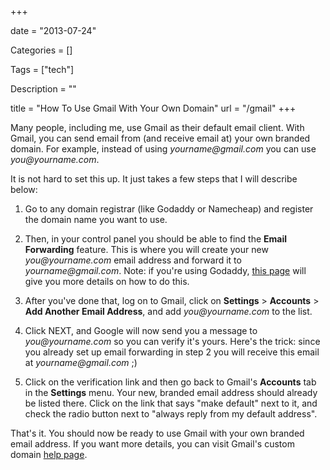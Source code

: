 +++

date = "2013-07-24"

Categories = []

Tags = ["tech"]

Description = ""

title = "How To Use Gmail With Your Own Domain"
url = "/gmail"
+++



Many people, including me, use Gmail as their default email client. With Gmail, you can send email from (and receive email at) your own branded domain. For example, instead of using _yourname@gmail.com_ you can use _you@yourname.com_.

It is not hard to set this up. It just takes a few steps that I will describe below:

1. Go to any domain registrar (like Godaddy or Namecheap) and register the domain name you want to use.

2. Then, in your control panel you should be able to find the **Email Forwarding** feature.  This is where you will create your new _you@yourname.com_ email address and forward it to _yourname@gmail.com_. Note: if you're using Godaddy, [this page](http://help.godaddy.com/article/1725) will give you more details on how to do this.

3. After you've done that, log on to Gmail, click on **Settings** > **Accounts** > **Add Another Email Address**, and add _you@yourname.com_ to the list.

4. Click NEXT, and Google will now send you a message to _you@yourname.com_ so you can verify it's yours. Here's the trick: since you already set up email forwarding in step 2 you will receive this email at _yourname@gmail.com_ ;)

5. Click on the verification link and then go back to Gmail's **Accounts** tab in the **Settings** menu. Your new, branded email address should already be listed there. Click on the link that says "make default" next to it, and check the radio button next to "always reply from my default address".

That's it. You should now be ready to use Gmail with your own branded email address. If you want more details, you can visit Gmail's custom domain [help page](http://mail.google.com/support/bin/answer.py?hl=en&amp;ctx=mail&amp;answer=22370).
